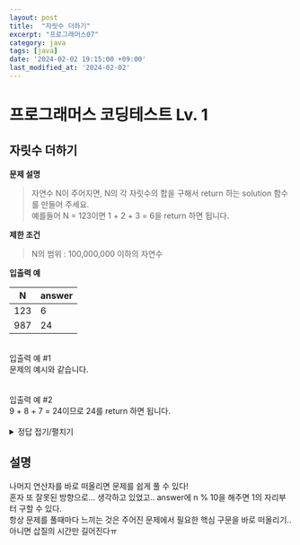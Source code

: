 ```yaml
---
layout: post
title:  "자릿수 더하기"
excerpt: "프로그래머스07"
category: java
tags: [java]
date: '2024-02-02 19:15:00 +09:00'
last_modified_at: '2024-02-02'
---
```


# 프로그래머스 코딩테스트 Lv. 1

## 자릿수 더하기


**문제 설명**
> 자연수 N이 주어지면, N의 각 자릿수의 합을 구해서 return 하는 solution 함수를 만들어 주세요.<br>
예를들어 N = 123이면 1 + 2 + 3 = 6을 return 하면 됩니다.<br>

**제한 조건**
> N의 범위 : 100,000,000 이하의 자연수<br>


**입출력 예**

| N   | answer |
| --- | ------ |
| 123 | 6      |
| 987 | 24     |


<br>
입출력 예 #1<br>
문제의 예시와 같습니다.<br>
<br><br>
입출력 예 #2<br>
9 + 8 + 7 = 24이므로 24를 return 하면 됩니다.<br><br>



<details>
<summary>정답 접기/펼치기</summary>
<div markdown="1">

```java

import java.util.*;

public class Solution {
    public int solution(int n) {
        int answer = 0;
        
        while(n > 0) {
            answer += n % 10;
            n /= 10;
        }
        return answer;
    }
}

```

</div>
</details>



## 설명

나머지 연산자를 바로 떠올리면 문제를 쉽게 풀 수 있다! <br>
혼자 또 잘못된 방향으로... 생각하고 있었고.. answer에 n % 10을 해주면 1의 자리부터 구할 수 있다. <br>
항상 문제를 풀때마다 느끼는 것은 주어진 문제에서 필요한 핵심 구문을 바로 떠올리기..아니면 삽질의 시간만 길어진다ㅠ